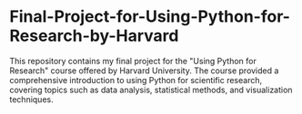 # Final-Project-for-Using-Python-for-Research-by-Harvard
This repository contains my final project for the "Using Python for Research" course offered by Harvard University. The course provided a comprehensive introduction to using Python for scientific research, covering topics such as data analysis, statistical methods, and visualization techniques.
